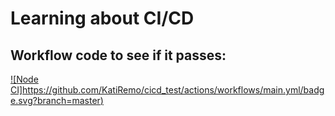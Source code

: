 # Learning about CI/CD

## Workflow code to see if it passes:

[![Node CI]https://github.com/KatiRemo/cicd_test/actions/workflows/main.yml/badge.svg?branch=master)](https://github.com/KatiRemo/cicd_test/actions/workflows/main.yml)
